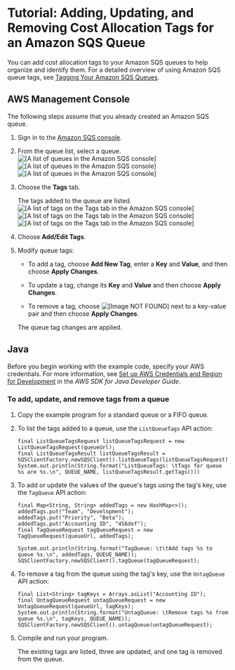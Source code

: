 # Tutorial: Adding, Updating, and Removing Cost Allocation Tags for an Amazon SQS Queue<a name="sqs-add-update-remove-tag-queue"></a>

You can add cost allocation tags to your Amazon SQS queues to help organize and identify them\. For a detailed overview of using Amazon SQS queue tags, see [Tagging Your Amazon SQS Queues](sqs-queue-tags.md)\.

## AWS Management Console<a name="sqs-update-remove-tag-queue-console"></a>

The following steps assume that you already created an Amazon SQS queue\.

1. Sign in to the [Amazon SQS console](https://console.aws.amazon.com/sqs/)\.

1. From the queue list, select a queue\.  
![\[A list of queues in the Amazon SQS console\]](http://docs.aws.amazon.com/AWSSimpleQueueService/latest/SQSDeveloperGuide/images/sqs-tutorials-sending-message-to-queue-select-queue.png)![\[A list of queues in the Amazon SQS console\]](http://docs.aws.amazon.com/AWSSimpleQueueService/latest/SQSDeveloperGuide/)![\[A list of queues in the Amazon SQS console\]](http://docs.aws.amazon.com/AWSSimpleQueueService/latest/SQSDeveloperGuide/)

1. Choose the **Tags** tab\.

   The tags added to the queue are listed\.  
![\[A list of tags on the Tags tab in the Amazon SQS console\]](http://docs.aws.amazon.com/AWSSimpleQueueService/latest/SQSDeveloperGuide/images/sqs-tutorials-managing-queue-tags-list-tags.png)![\[A list of tags on the Tags tab in the Amazon SQS console\]](http://docs.aws.amazon.com/AWSSimpleQueueService/latest/SQSDeveloperGuide/)![\[A list of tags on the Tags tab in the Amazon SQS console\]](http://docs.aws.amazon.com/AWSSimpleQueueService/latest/SQSDeveloperGuide/)

1. Choose **Add/Edit Tags**\.

1. Modify queue tags:

   + To add a tag, choose **Add New Tag**, enter a **Key** and **Value**, and then choose **Apply Changes**\.

   + To update a tag, change its **Key** and **Value** and then choose **Apply Changes**\.

   + To remove a tag, choose ![\[Image NOT FOUND\]](http://docs.aws.amazon.com/AWSSimpleQueueService/latest/SQSDeveloperGuide/images/sqs-delete-queue-tag.png) next to a key\-value pair and then choose **Apply Changes**\.

   The queue tag changes are applied\.

## Java<a name="sqs-add-update-remove-tag-queue-java"></a>

Before you begin working with the example code, specify your AWS credentials\. For more information, see [Set up AWS Credentials and Region for Development](http://docs.aws.amazon.com/sdk-for-java/v1/developer-guide/setup-credentials.html) in the *AWS SDK for Java Developer Guide*\.

### To add, update, and remove tags from a queue<a name="sqs-add-update-remove-tag-queue-java-update-remove"></a>

1. Copy the example program for a standard queue or a FIFO queue\.

1. To list the tags added to a queue, use the `ListQueueTags` API action:

   ```
   final ListQueueTagsRequest listQueueTagsRequest = new ListQueueTagsRequest(queueUrl);
   final ListQueueTagsResult listQueueTagsResult = SQSClientFactory.newSQSClient().listQueueTags(listQueueTagsRequest);
   System.out.println(String.format("ListQueueTags: \tTags for queue %s are %s.\n", QUEUE_NAME, listQueueTagsResult.getTags()))
   ```

1. To add or update the values of the queue's tags using the tag's key, use the `TagQueue` API action:

   ```
   final Map<String, String> addedTags = new HashMap<>();
   addedTags.put("Team", "Development");
   addedTags.put("Priority", "Beta");
   addedTags.put("Accounting ID", "456def");
   final TagQueueRequest tagQueueRequest = new TagQueueRequest(queueUrl, addedTags);
   
   System.out.println(String.format("TagQueue: \t\tAdd tags %s to queue %s.\n", addedTags, QUEUE_NAME));
   SQSClientFactory.newSQSClient().tagQueue(tagQueueRequest);
   ```

1. To remove a tag from the queue using the tag's key, use the `UntagQueue` API action:

   ```
   final List<String> tagKeys = Arrays.asList("Accounting ID");
   final UntagQueueRequest untagQueueRequest = new UntagQueueRequest(queueUrl, tagKeys);
   System.out.println(String.format("UntagQueue: \tRemove tags %s from queue %s.\n", tagKeys, QUEUE_NAME));
   SQSClientFactory.newSQSClient().untagQueue(untagQueueRequest);
   ```

1. Compile and run your program\.

   The existing tags are listed, three are updated, and one tag is removed from the queue\.